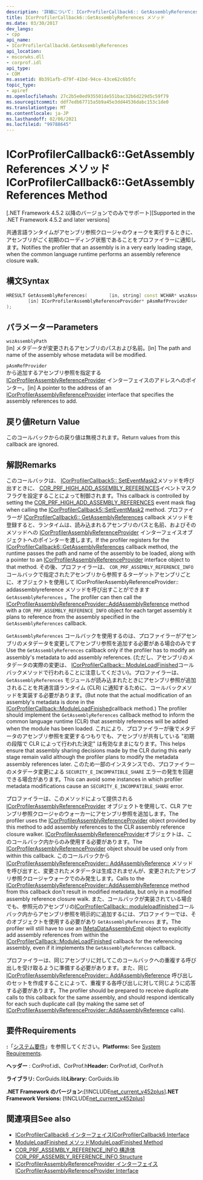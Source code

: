 ```yaml
---
description: '詳細について: ICorProfilerCallback6:: GetAssemblyReferences メソッド'
title: ICorProfilerCallback6::GetAssemblyReferences メソッド
ms.date: 03/30/2017
dev_langs:
- cpp
api_name:
- ICorProfilerCallback6.GetAssemblyReferences
api_location:
- mscorwks.dll
- corprof.idl
api_type:
- COM
ms.assetid: 8b391afb-d79f-41bd-94ce-43ce62c6b5fc
topic_type:
- apiref
ms.openlocfilehash: 27c2b5e0ed935501de551bac32b6d229d5c59f79
ms.sourcegitcommit: ddf7edb67715a5b9a45e3dd44536dabc153c1de0
ms.translationtype: MT
ms.contentlocale: ja-JP
ms.lasthandoff: 02/06/2021
ms.locfileid: "99788645"
---
```

# <a name="icorprofilercallback6getassemblyreferences-method"></a><span data-ttu-id="0f611-103">ICorProfilerCallback6::GetAssemblyReferences メソッド</span><span class="sxs-lookup"><span data-stu-id="0f611-103">ICorProfilerCallback6::GetAssemblyReferences Method</span></span>

<span data-ttu-id="0f611-104">[.NET Framework 4.5.2 以降のバージョンでのみでサポート]</span><span class="sxs-lookup"><span data-stu-id="0f611-104">[Supported in the .NET Framework 4.5.2 and later versions]</span></span>  
  
 <span data-ttu-id="0f611-105">共通言語ランタイムがアセンブリ参照クロージャのウォークを実行するときに、アセンブリがごく初期のローディング状態であることをプロファイラーに通知します。</span><span class="sxs-lookup"><span data-stu-id="0f611-105">Notifies the profiler that an assembly is in a very early loading stage, when the common language runtime performs an assembly reference closure walk.</span></span>  
  
## <a name="syntax"></a><span data-ttu-id="0f611-106">構文</span><span class="sxs-lookup"><span data-stu-id="0f611-106">Syntax</span></span>  
  
```cpp
HRESULT GetAssemblyReferences(        [in, string] const WCHAR* wszAssemblyPath,  
        [in] ICorProfilerAssemblyReferenceProvider* pAsmRefProvider  
);  
```  
  
## <a name="parameters"></a><span data-ttu-id="0f611-107">パラメーター</span><span class="sxs-lookup"><span data-stu-id="0f611-107">Parameters</span></span>  

 `wszAssemblyPath`  
 <span data-ttu-id="0f611-108">[in] メタデータが変更されるアセンブリのパスおよび名前。</span><span class="sxs-lookup"><span data-stu-id="0f611-108">[in] The path and name of the assembly whose metadata will be modified.</span></span>  
  
 `pAsmRefProvider`  
 <span data-ttu-id="0f611-109">から追加するアセンブリ参照を指定する [ICorProfilerAssemblyReferenceProvider](icorprofilerassemblyreferenceprovider-interface.md) インターフェイスのアドレスへのポインター。</span><span class="sxs-lookup"><span data-stu-id="0f611-109">[in] A pointer to the address of an [ICorProfilerAssemblyReferenceProvider](icorprofilerassemblyreferenceprovider-interface.md) interface that specifies the assembly references to add.</span></span>  
  
## <a name="return-value"></a><span data-ttu-id="0f611-110">戻り値</span><span class="sxs-lookup"><span data-stu-id="0f611-110">Return Value</span></span>  

 <span data-ttu-id="0f611-111">このコールバックからの戻り値は無視されます。</span><span class="sxs-lookup"><span data-stu-id="0f611-111">Return values from this callback are ignored.</span></span>  
  
## <a name="remarks"></a><span data-ttu-id="0f611-112">解説</span><span class="sxs-lookup"><span data-stu-id="0f611-112">Remarks</span></span>  

 <span data-ttu-id="0f611-113">このコールバックは、 [ICorProfilerCallback5:: SetEventMask2](icorprofilerinfo5-seteventmask2-method.md)メソッドを呼び出すときに、 [COR_PRF_HIGH_ADD_ASSEMBLY_REFERENCES](cor-prf-high-monitor-enumeration.md)イベントマスクフラグを設定することによって制御されます。</span><span class="sxs-lookup"><span data-stu-id="0f611-113">This callback is controlled by setting the [COR_PRF_HIGH_ADD_ASSEMBLY_REFERENCES](cor-prf-high-monitor-enumeration.md) event mask flag when calling the [ICorProfilerCallback5::SetEventMask2](icorprofilerinfo5-seteventmask2-method.md) method.</span></span> <span data-ttu-id="0f611-114">プロファイラーが [ICorProfilerCallback6:: GetAssemblyReferences](icorprofilercallback6-getassemblyreferences-method.md) callback メソッドを登録すると、ランタイムは、読み込まれるアセンブリのパスと名前、およびそのメソッドへの [ICorProfilerAssemblyReferenceProvider](icorprofilerassemblyreferenceprovider-interface.md) インターフェイスオブジェクトへのポインターを渡します。</span><span class="sxs-lookup"><span data-stu-id="0f611-114">If the profiler registers for the [ICorProfilerCallback6::GetAssemblyReferences](icorprofilercallback6-getassemblyreferences-method.md) callback method, the runtime passes the path and name of the assembly to be loaded, along with a pointer to an [ICorProfilerAssemblyReferenceProvider](icorprofilerassemblyreferenceprovider-interface.md) interface object to that method.</span></span> <span data-ttu-id="0f611-115">その後、プロファイラーは、 [](icorprofilerassemblyreferenceprovider-addassemblyreference-method.md) `COR_PRF_ASSEMBLY_REFERENCE_INFO` コールバックで指定されたアセンブリから参照するターゲットアセンブリごとに、オブジェクトを使用して ICorProfilerAssemblyReferenceProvider:: addassemblyreference メソッドを呼び出すことができます `GetAssemblyReferences` 。</span><span class="sxs-lookup"><span data-stu-id="0f611-115">The profiler can then call the [ICorProfilerAssemblyReferenceProvider::AddAssemblyReference](icorprofilerassemblyreferenceprovider-addassemblyreference-method.md) method with a `COR_PRF_ASSEMBLY_REFERENCE_INFO` object for each target assembly it plans to reference from the assembly specified in the `GetAssemblyReferences` callback.</span></span>  
  
 <span data-ttu-id="0f611-116">`GetAssemblyReferences` コールバックを使用するのは、プロファイラーがアセンブリのメタデータを変更してアセンブリ参照を追加する必要がある場合のみです</span><span class="sxs-lookup"><span data-stu-id="0f611-116">Use the `GetAssemblyReferences` callback only if the profiler has to modify an assembly's metadata to add assembly references.</span></span> <span data-ttu-id="0f611-117">(ただし、アセンブリのメタデータの実際の変更は、 [ICorProfilerCallback:: ModuleLoadFinished](icorprofilercallback-moduleloadfinished-method.md)コールバックメソッドで行われることに注意してください)。プロファイラーは、 `GetAssemblyReferences` モジュールが読み込まれたときにアセンブリ参照が追加されることを共通言語ランタイム (CLR) に通知するために、コールバックメソッドを実装する必要があります。</span><span class="sxs-lookup"><span data-stu-id="0f611-117">(But note that the actual modification of an assembly's metadata is done in the [ICorProfilerCallback::ModuleLoadFinished](icorprofilercallback-moduleloadfinished-method.md)callback method.) The profiler should implement the `GetAssemblyReferences` callback method to inform the common language runtime (CLR) that assembly references will be added when the module has been loaded.</span></span>  <span data-ttu-id="0f611-118">これにより、プロファイラーが後でメタデータのアセンブリ参照を変更するつもりでも、アセンブリが共有している "初期の段階で CLR によって行われた決定" は有効なままになります。</span><span class="sxs-lookup"><span data-stu-id="0f611-118">This helps ensure that assembly sharing decisions made by the CLR during this early stage remain valid although the profiler plans to modify the metadata assembly references later.</span></span>  <span data-ttu-id="0f611-119">このため一部のインスタンスでの、プロファイラーのメタデータ変更による `SECURITY_E_INCOMPATIBLE_SHARE` エラーの発生を回避できる場合があります。</span><span class="sxs-lookup"><span data-stu-id="0f611-119">This can avoid some instances in which profiler metadata modifications cause an `SECURITY_E_INCOMPATIBLE_SHARE` error.</span></span>  
  
 <span data-ttu-id="0f611-120">プロファイラーは、このメソッドによって提供される [ICorProfilerAssemblyReferenceProvider](icorprofilerassemblyreferenceprovider-interface.md) オブジェクトを使用して、CLR アセンブリ参照クロージャのウォーカーにアセンブリ参照を追加します。</span><span class="sxs-lookup"><span data-stu-id="0f611-120">The profiler uses the [ICorProfilerAssemblyReferenceProvider](icorprofilerassemblyreferenceprovider-interface.md) object provided by this method to add assembly references to the CLR assembly reference closure walker.</span></span>  <span data-ttu-id="0f611-121">[ICorProfilerAssemblyReferenceProvider](icorprofilerassemblyreferenceprovider-interface.md)オブジェクトは、このコールバック内からのみ使用する必要があります。</span><span class="sxs-lookup"><span data-stu-id="0f611-121">The [ICorProfilerAssemblyReferenceProvider](icorprofilerassemblyreferenceprovider-interface.md) object should be used only from within this callback.</span></span> <span data-ttu-id="0f611-122">このコールバックから [ICorProfilerAssemblyReferenceProvider:: AddAssemblyReference](icorprofilerassemblyreferenceprovider-addassemblyreference-method.md) メソッドを呼び出すと、変更されたメタデータは生成されませんが、変更されたアセンブリ参照クロージャウォークでのみ発生します。</span><span class="sxs-lookup"><span data-stu-id="0f611-122">Calls to the [ICorProfilerAssemblyReferenceProvider::AddAssemblyReference](icorprofilerassemblyreferenceprovider-addassemblyreference-method.md) method from this callback don't result in modified metadata, but only in a modified assembly reference closure walk.</span></span> <span data-ttu-id="0f611-123">また、コールバックが実装され[](../metadata/imetadataassemblyemit-interface.md)ている場合でも、参照元のアセンブリの[ICorProfilerCallback:: moduleloadfinished](icorprofilercallback-moduleloadfinished-method.md)コールバック内からアセンブリ参照を明示的に追加するには、プロファイラーでは、そのオブジェクトを使用する必要があり `GetAssemblyReferences` ます。</span><span class="sxs-lookup"><span data-stu-id="0f611-123">The profiler will still have to use an [IMetaDataAssemblyEmit](../metadata/imetadataassemblyemit-interface.md) object to explicitly add assembly references from within the [ICorProfilerCallback::ModuleLoadFinished](icorprofilercallback-moduleloadfinished-method.md) callback for the referencing assembly, even if it implements the `GetAssemblyReferences` callback.</span></span>  
  
 <span data-ttu-id="0f611-124">プロファイラーは、同じアセンブリに対してこのコールバックへの重複する呼び出しを受け取るように準備する必要があります。また、同じ [ICorProfilerAssemblyReferenceProvider:: AddAssemblyReference](icorprofilerassemblyreferenceprovider-addassemblyreference-method.md) 呼び出しのセットを作成することによって、重複する各呼び出しに対して同じように応答する必要があります。</span><span class="sxs-lookup"><span data-stu-id="0f611-124">The profiler should be prepared to receive duplicate calls to this callback for the same assembly, and should respond identically for each such duplicate call (by making the same set of [ICorProfilerAssemblyReferenceProvider::AddAssemblyReference](icorprofilerassemblyreferenceprovider-addassemblyreference-method.md) calls).</span></span>  
  
## <a name="requirements"></a><span data-ttu-id="0f611-125">要件</span><span class="sxs-lookup"><span data-stu-id="0f611-125">Requirements</span></span>  

 <span data-ttu-id="0f611-126">**:**「[システム要件](../../get-started/system-requirements.md)」を参照してください。</span><span class="sxs-lookup"><span data-stu-id="0f611-126">**Platforms:** See [System Requirements](../../get-started/system-requirements.md).</span></span>  
  
 <span data-ttu-id="0f611-127">**ヘッダー** : CorProf.idl、CorProf.h</span><span class="sxs-lookup"><span data-stu-id="0f611-127">**Header:** CorProf.idl, CorProf.h</span></span>  
  
 <span data-ttu-id="0f611-128">**ライブラリ:** CorGuids.lib</span><span class="sxs-lookup"><span data-stu-id="0f611-128">**Library:** CorGuids.lib</span></span>  
  
 <span data-ttu-id="0f611-129">**.NET Framework のバージョン:**[!INCLUDE[net_current_v452plus](../../../../includes/net-current-v452plus-md.md)]</span><span class="sxs-lookup"><span data-stu-id="0f611-129">**.NET Framework Versions:** [!INCLUDE[net_current_v452plus](../../../../includes/net-current-v452plus-md.md)]</span></span>  
  
## <a name="see-also"></a><span data-ttu-id="0f611-130">関連項目</span><span class="sxs-lookup"><span data-stu-id="0f611-130">See also</span></span>

- [<span data-ttu-id="0f611-131">ICorProfilerCallback6 インターフェイス</span><span class="sxs-lookup"><span data-stu-id="0f611-131">ICorProfilerCallback6 Interface</span></span>](icorprofilercallback6-interface.md)
- [<span data-ttu-id="0f611-132">ModuleLoadFinished メソッド</span><span class="sxs-lookup"><span data-stu-id="0f611-132">ModuleLoadFinished Method</span></span>](icorprofilercallback-moduleloadfinished-method.md)
- [<span data-ttu-id="0f611-133">COR_PRF_ASSEMBLY_REFERENCE_INFO 構造体</span><span class="sxs-lookup"><span data-stu-id="0f611-133">COR_PRF_ASSEMBLY_REFERENCE_INFO Structure</span></span>](cor-prf-assembly-reference-info-structure.md)
- [<span data-ttu-id="0f611-134">ICorProfilerAssemblyReferenceProvider インターフェイス</span><span class="sxs-lookup"><span data-stu-id="0f611-134">ICorProfilerAssemblyReferenceProvider Interface</span></span>](icorprofilerassemblyreferenceprovider-interface.md)
